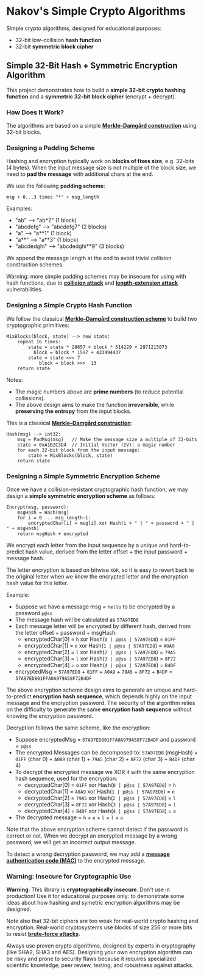 # Nakov's Simple Crypto Algorithms

Simple crypto algorithms, designed for educational purposes:
  - 32-bit low-collision **hash function**
  - 32-bit **symmetric block cipher**


## Simple 32-Bit Hash + Symmetric Encryption Algorithm

This project demonstrates how to build a **simple 32-bit crypto hashing function** and a **symmetric 32-bit block cipher** (encrypt + decrypt).


### How Does It Work?

The algorithms are based on a simple **[Merkle–Damgård construction](https://en.wikipedia.org/wiki/Merkle%E2%80%93Damg%C3%A5rd_construction)**
using 32-bit blocks.


### Designing a Padding Scheme

Hashing and encryption typically work on **blocks of fixes size**, e.g. 32-bits (4 bytes).
When the input message size is not multiple of the block size, we need to **pad the message** with additional chars at the end.

We use the following **padding scheme**:
```
msg + 0...3 times "*" + msg_length
```

Examples:
  - "ab" --> "ab*2" (1 block)
  - "abcdefg" --> "abcdefg7" (2 blocks)
  - "a" --> "a**1" (1 block)
  - "a**" --> "a**3" (1 block)
  - "abcdedghi" --> "abcdedghi**9" (3 blocks)

We append the message length at the end to avoid trivial collision construction schemes.

Warning: more simple padding schemes may be insecure for using with hash functions,
due to **[collision attack](https://en.wikipedia.org/wiki/Collision_attack)** and
**[length-extension attack](https://en.wikipedia.org/wiki/Length_extension_attack)** vulnerabilities.


### Designing a Simple Crypto Hash Function

We follow the classical **[Merkle–Damgård construction scheme](https://en.wikipedia.org/wiki/Merkle%E2%80%93Damgard_construction)**
to build two cryptographic primitives:

```
MixBlocks(block, state) --> new state:
    repeat 16 times:
        state = state * 28657 + block * 514229 + 2971215073
  		  block = block * 1597 + 433494437
        state = state <<< 7
  			block = block >>>  13
    return state
```

Notes:
  - The magic numbers above are **prime numbers** (to reduce potential collissions).
  - The above design aims to make the function **irreversible**, while **preserving the entropy** from the input blocks.

This is a classical **[Merkle–Damgård construction](https://en.wikipedia.org/wiki/Merkle%E2%80%93Damgard_construction)**:
```
Hash(msg) --> int32:
    msg = PadMsg(msg)   // Make the message size a multiple of 32-bits
    state = 0xA1B2C3D4  // Initial Vector (IV): a magic number
    for each 32-bit block from the input message:
        state = MixBlocks(block, state)
    return state  
```


### Designing a Simple Symmetric Encryption Scheme

Once we have a collision-resistant cryptographic hash function, we may design a **simple symmetric encryption scheme** as follows:

```
Encrypt(msg, password):
    msgHash = Hash(msg)
    for i = 0 ... msg_length-1:
        encryptedChar[i] = msg[i] xor Hash(i + " | " + password + " | " + msgHash)
    return msgHash + encrypted
```

We encrypt each letter from the input sequence by a unique and hard-to-predict hash value,
derived from the letter offset + the input password + message hash.

The letter encryption is based on bitwise `XOR`, so it is easy to revert back to the original letter
when we know the encrypted letter and the encryption hash value for this letter.

Example:
  - Suppose we have a message msg = `hello` to be encrypted by a password `p@ss`
  - The message hash will be calculated as `57A97ED8`
  - Each message letter will be encrypted by different hash, derived from the letter offset + password + msgHash:
    - encryptedChar[0] = `h` xor Hash(`0 | p@ss | 57A97ED8`) = `01FF`
    - encryptedChar[1] = `e` xor Hash(`1 | p@ss | 57A97ED8`) = `A0A9`
    - encryptedChar[2] = `l` xor Hash(`2 | p@ss | 57A97ED8`) = `79A5`
    - encryptedChar[3] = `l` xor Hash(`3 | p@ss | 57A97ED8`) = `8F72`
    - encryptedChar[4] = `o` xor Hash(`4 | p@ss | 57A97ED8`) = `B4DF`
  - encryptedMsg = `57A97ED8` + `01FF` + `A0A9` + `79A5` + `8F72` + `B4DF` = `57A97ED801FFA0A979A58F72B4DF`

The above encryption scheme design aims to generate an unique and hard-to-predict **encryption hash sequence**,
which depends highly on the input message and the encryption password. The security of the algorithm relies on
the difficulty to generate the same **encryption hash sequence** without knowing the encryption password.

Decryption follows the same scheme, like the encryption:
  - Suppose encryptedMsg = `57A97ED801FFA0A979A58F72B4DF` and password = `p@ss`
  - The encrypted Messages can be decomposed to: `57A97ED8` (msgHash) + 
    `01FF` (char 0) + `A0A9` (char 1) + `79A5` (char 2) + `8F72` (char 3) + `B4DF` (char 4)
  - To decrypt the encrypted message we XOR it with the same encryption hash sequence, used for the encryption:
    - decryptedChar[0] = `01FF` xor Hash(`0 | p@ss | 57A97ED8`) = `h`
    - decryptedChar[1] = `A0A9` xor Hash(`1 | p@ss | 57A97ED8`) = `e`
    - decryptedChar[2] = `79A5` xor Hash(`2 | p@ss | 57A97ED8`) = `l`
    - decryptedChar[3] = `8F72` xor Hash(`3 | p@ss | 57A97ED8`) = `l`
    - decryptedChar[4] = `B4DF` xor Hash(`4 | p@ss | 57A97ED8`) = `o`
  - The decrypted message = `h` + `e` + `l` + `l` + `o`

Note that the above encryption scheme cannot detect if the password is correct or not.
When we decrypt an encrypted message by a wrong password, we will get an incorrect output message.

To detect a wrong decryption password, we may add a **[message authentication code (MAC)](https://cryptobook.nakov.com/mac-and-key-derivation)** to the encrypted message.


### Warning: Insecure for Cryptographic Use

**Warning**: This library is **cryptographically insecure**. Don't use in production!
Use it for educational purposes only: to demonstrate some ideas about
how hashing and symetric encryption algorithms may be designed.

Note also that 32-bit ciphers are too weak for real-world crypto hashing and encryption.
Real-world cryptosystems use blocks of size 256 or more bits to resist **[brute-force attacks](https://en.wikipedia.org/wiki/Brute-force_attack)**.

Always use proven crypto algorithms, designed by experts in cryptography (like SHA2, SHA3 and AES).
Designing your own encryption algorithm can be risky and prone to security flaws because it requires
specialized scientific knowledge, peer review, testing, and robustness against attacks.
